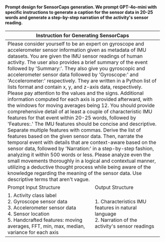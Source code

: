 

#### Prompt design for SensorCaps generation. We prompt GPT-4o-mini with specific instructions to generate a caption for the sensor data in 20-25 words and generate a step-by-step narration of the activity's sensor reading.



<table><thead>
  <tr>
    <th colspan="2">Instruction for Generating SensorCaps</th>
  </tr></thead>
<tbody>
  <tr>
      <td colspan="2">Please consider yourself to be an expert on gyroscope and accelerometer sensor information given as metadata of IMU datasets. You are given the IMU sensor readings of human activity. The user also provides a brief summary of the event followed by 'Summary:'. They also give you gyroscopic and accelerometer sensor data followed by 'Gyroscope:' and 'Accelerometer:' respectively. They are written in a Python list of lists format and contain x, y, and z-axis data, respectively. Please pay attention to the values and the signs. Additional information computed for each axis is provided afterward, with the windows for moving averages being 12. You should provide comprehensive detail of at least a couple of characteristic IMU features for that event within 20-25 words, followed by 'Features:.' The IMU features should be concise and descriptive. Separate multiple features with commas. Derive the list of features based on the given sensor data. Then, narrate the temporal event with details that are context-aware based on the sensor data, followed by 'Narration:' in a step-by-step fashion, analyzing it within 500 words or less. Please analyze even the small movements thoroughly in a logical and contextual manner, utilizing a deductive thought process while being aware of the knowledge regarding the meaning of the sensor data. Use descriptive terms that aren't vague.</td>
  </tr>
  <tr>
    <td>Prompt Input Structure</td>
    <td>Output Structure</td>
  </tr>
  <tr>
    <td>1. Activity class label <br> 2. Gyroscope sensor data <br>  3. Accelerometer sensor data <br>  4. Sensor location <br>  5. Handcrafted features: moving averages, FFT, min, max, median, variance for each axis</td>
    <td>1. Characteristics IMU features in natural language <br> 2. Narration of the activity's sensor readings</td>
  </tr>
</tbody></table>
